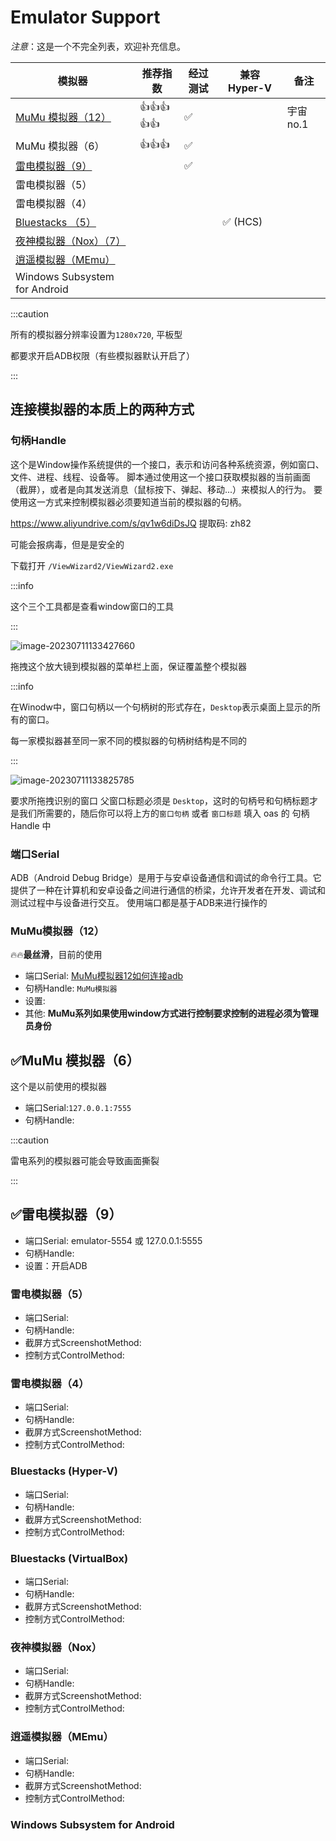 # Emulator Support

*注意*：这是一个不完全列表，欢迎补充信息。

| 模拟器                                               | 推荐指数 | 经过测试 | 兼容 Hyper-V | 备注     |
| ---------------------------------------------------- | -------- | -------- | ------------ | -------- |
| [MuMu 模拟器（12）](https://mumu.163.com/index.html) | 👍👍👍👍👍    | ✅        |              | 宇宙no.1 |
| MuMu 模拟器（6）                                     | 👍👍👍      | ✅        |              |          |
| [雷电模拟器（9）](https://www.ldmnq.com/)            |          | ✅        |              |          |
| 雷电模拟器（5）                                      |          |          |              |          |
| 雷电模拟器（4）                                      |          |          |              |          |
| [Bluestacks （5）](https://www.bluestacks.cn/)       |          |          | ✅ (HCS)      |          |
| [夜神模拟器（Nox）（7）](https://www.yeshen.com/)    |          |          |              |          |
| [逍遥模拟器（MEmu）](https://www.xyaz.cn/)           |          |          |              |          |
| Windows Subsystem for Android                        |          |          |              |          |

:::caution

所有的模拟器分辨率设置为`1280x720`, 平板型

都要求开启ADB权限（有些模拟器默认开启了）

:::
## 连接模拟器的本质上的两种方式

### 句柄Handle
这个是Window操作系统提供的一个接口，表示和访问各种系统资源，例如窗口、文件、进程、线程、设备等。
脚本通过使用这一个接口获取模拟器的当前画面（截屏），或者是向其发送消息（鼠标按下、弹起、移动...）来模拟人的行为。
要使用这一方式来控制模拟器必须要知道当前的模拟器的句柄。


https://www.aliyundrive.com/s/qv1w6diDsJQ
提取码: zh82

可能会报病毒，但是是安全的

下载打开 `/ViewWizard2/ViewWizard2.exe`

:::info

这个三个工具都是查看window窗口的工具

:::

![image-20230711133427660](https://runhey-img-stg1.oss-cn-chengdu.aliyuncs.com/img2/202307111334717.png)

拖拽这个放大镜到模拟器的菜单栏上面，保证覆盖整个模拟器

:::info

在Winodw中，窗口句柄以一个句柄树的形式存在，`Desktop`表示桌面上显示的所有的窗口。

每一家模拟器甚至同一家不同的模拟器的句柄树结构是不同的

:::

![image-20230711133825785](https://runhey-img-stg1.oss-cn-chengdu.aliyuncs.com/img2/202307111338473.png)

要求所拖拽识别的窗口 父窗口标题必须是 `Desktop`，这时的句柄号和句柄标题才是我们所需要的，随后你可以将上方的`窗口句柄` 或者 `窗口标题` 填入 oas 的 句柄Handle 中

### 端口Serial
ADB（Android Debug Bridge）是用于与安卓设备通信和调试的命令行工具。它提供了一种在计算机和安卓设备之间进行通信的桥梁，允许开发者在开发、调试和测试过程中与设备进行交互。
使用端口都是基于ADB来进行操作的

### MuMu模拟器（12）

🔥🔥**最丝滑**，目前的使用

- 端口Serial:  [MuMu模拟器12如何连接adb](https://mumu.163.com/help/20230214/35047_1073151.html#a3)
- 句柄Handle: `MuMu模拟器`
- 设置: 
- 其他: **MuMu系列如果使用window方式进行控制要求控制的进程必须为管理员身份**

## ✅MuMu 模拟器（6）

这个是以前使用的模拟器

- 端口Serial:`127.0.0.1:7555`
- 句柄Handle:

:::caution

雷电系列的模拟器可能会导致画面撕裂

:::

## ✅雷电模拟器（9）

- 端口Serial: emulator-5554 或 127.0.0.1:5555
- 句柄Handle:
- 设置：开启ADB

### 雷电模拟器（5）

- 端口Serial:
- 句柄Handle:
- 截屏方式ScreenshotMethod:
- 控制方式ControlMethod:

### 雷电模拟器（4）

- 端口Serial:
- 句柄Handle:
- 截屏方式ScreenshotMethod:
- 控制方式ControlMethod:

### Bluestacks  (Hyper-V)

- 端口Serial:
- 句柄Handle:
- 截屏方式ScreenshotMethod:
- 控制方式ControlMethod:

### Bluestacks (VirtualBox)

- 端口Serial:
- 句柄Handle:
- 截屏方式ScreenshotMethod:
- 控制方式ControlMethod:

### 夜神模拟器（Nox）

- 端口Serial:
- 句柄Handle:
- 截屏方式ScreenshotMethod:
- 控制方式ControlMethod:

### 逍遥模拟器（MEmu）

- 端口Serial:
- 句柄Handle:
- 截屏方式ScreenshotMethod:
- 控制方式ControlMethod:

### Windows Subsystem for Android



